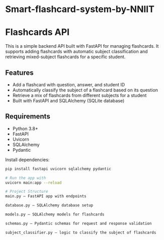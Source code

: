 # Smart-flashcard-system-by-NNIIT
# Flashcards API

This is a simple backend API built with FastAPI for managing flashcards. It supports adding flashcards with automatic subject classification and retrieving mixed-subject flashcards for a specific student.

## Features

- Add a flashcard with question, answer, and student ID
- Automatically classify the subject of a flashcard based on its question
- Retrieve a mix of flashcards from different subjects for a student
- Built with FastAPI and SQLAlchemy (SQLite database)

## Requirements

- Python 3.8+
- FastAPI
- Uvicorn
- SQLAlchemy
- Pydantic

Install dependencies:

```bash
pip install fastapi uvicorn sqlalchemy pydantic

# Run the app with
uvicorn main:app --reload

# Project Structure
main.py — FastAPI app with endpoints

database.py — SQLAlchemy database setup

models.py — SQLAlchemy models for flashcards

schemas.py — Pydantic schemas for request and response validation

subject_classifier.py — logic to classify the subject of flashcards
